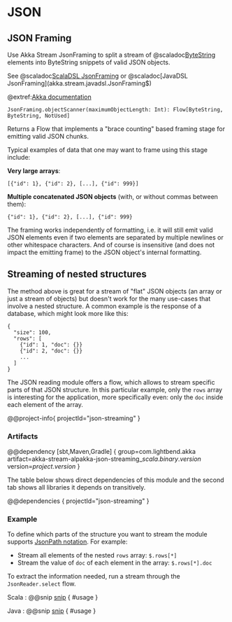 # JSON

## JSON Framing

Use Akka Stream JsonFraming to split a stream of @scaladoc[ByteString](akka.util.ByteString) elements into 
ByteString snippets of valid JSON objects. 

See @scaladoc[ScalaDSL JsonFraming](akka.stream.scaladsl.JsonFraming$) or @scaladoc[JavaDSL JsonFraming](akka.stream.javadsl.JsonFraming$)


@extref:[Akka documentation](akka:stream/stream-io.html#using-framing-in-your-protocol)



```
JsonFraming.objectScanner(maximumObjectLength: Int): Flow[ByteString, ByteString, NotUsed]
```

Returns a Flow that implements a "brace counting" based framing stage for emitting valid JSON chunks.

Typical examples of data that one may want to frame using this stage include:

**Very large arrays**:

```
[{"id": 1}, {"id": 2}, [...], {"id": 999}]
```

**Multiple concatenated JSON objects** (with, or without commas between them):

```
{"id": 1}, {"id": 2}, [...], {"id": 999}
```

The framing works independently of formatting, i.e. it will still emit valid JSON elements even if two 
elements are separated by multiple newlines or other whitespace characters. And of course is insensitive 
(and does not impact the emitting frame) to the JSON object's internal formatting.

## Streaming of nested structures

The method above is great for a stream of "flat" JSON objects (an array or just a stream of objects) but
doesn't work for the many use-cases that involve a nested structure. A common example is the response of a 
database, which might look more like this:

```
{
  "size": 100,
  "rows": [
    {"id": 1, "doc": {}}
    {"id": 2, "doc": {}}
    ...
  ]
}
```

The JSON reading module offers a flow, which allows to stream specific parts of that JSON structure.
In this particular example, only the `rows` array is interesting for the application, more specifically
even: only the `doc` inside each element of the array.


@@project-info{ projectId="json-streaming" }


### Artifacts

@@dependency [sbt,Maven,Gradle] {
  group=com.lightbend.akka
  artifact=akka-stream-alpakka-json-streaming_$scala.binary.version$
  version=$project.version$
}

The table below shows direct dependencies of this module and the second tab shows all libraries it depends on transitively.

@@dependencies { projectId="json-streaming" }


### Example

To define which parts of the structure you want to stream the module supports
[JsonPath notation](https://github.com/jsurfer/JsonSurfer#what-is-jsonpath). For example:

- Stream all elements of the nested `rows` array: `$.rows[*]`
- Stream the value of `doc` of each element in the array: `$.rows[*].doc`

To extract the information needed, run a stream through the `JsonReader.select` flow.

Scala
: @@snip [snip](/json-streaming/src/test/scala/docs/scaladsl/JsonReaderTest.scala) { #usage }

Java
: @@snip [snip](/json-streaming/src/test/java/docs/javadsl/JsonReaderUsageTest.java) { #usage }
